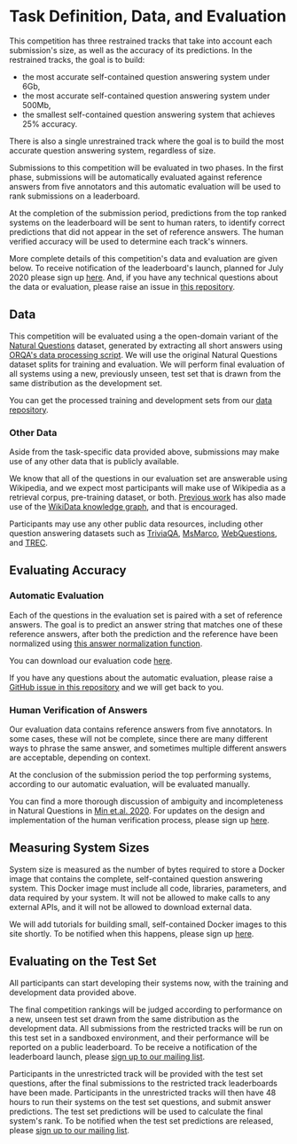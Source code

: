 # Task Definition, Data, and Evaluation
This competition has three restrained tracks that take into account each
submission's size, as well as the accuracy of its predictions. In the restrained
tracks, the goal is to build:

* the most accurate self-contained question answering system under 6Gb,
* the most accurate self-contained question answering system under 500Mb,
* the smallest self-contained question answering system that achieves 25%
  accuracy.

There is also a single unrestrained track where the goal is to build the most
accurate question answering system, regardless of size.

Submissions to this competition will be evaluated in two phases. In the first
phase, submissions will be automatically evaluated against reference answers
from five annotators and this automatic evaluation will be used to rank
submissions on a leaderboard.

At the completion of the submission period, predictions from the top ranked
systems on the leaderboard will be sent to human raters, to identify correct
predictions that did not appear in the set of reference answers. The human
verified accuracy will be used to determine each track's winners.

More complete details of this competition's data and evaluation are given
below. To receive notification of the leaderboard's launch, planned for July
2020 please sign up
[here](https://efficientqa.github.io/sign_up_for_notifications.html).  And, if
you have any technical questions about the data or evaluation, please raise an
issue in [this
repository](https://github.com/efficientqa/efficientqa.github.io/issues).

## Data
This competition will be evaluated using a the open-domain variant of the
[Natural Questions](https://ai.google.com/research/NaturalQuestions/) dataset,
generated by extracting all short answers using [ORQA's data processing
script](https://github.com/google-research/language/blob/master/language/orqa/preprocessing/convert_to_nq_open.py). We
will use the original Natural Questions dataset splits for training and
evaluation. We will perform final evaluation of all systems using a new,
previously unseen, test set that is drawn from the same distribution as the
development set.

You can get the processed training and development sets from our [data
repository](https://github.com/efficientqa/nq-open).

### Other Data
Aside from the task-specific data provided above, submissions may make use of
any other data that is publicly available.

We know that all of the questions in our evaluation set are answerable using
Wikipedia, and we expect most participants will make use of Wikipedia as a
retrieval corpus, pre-training dataset, or both. [Previous
work](https://github.com/efficientqa/nq-open) has also made use of the [WikiData
knowledge graph](https://www.wikidata.org/), and that is encouraged.

Participants may use any other public data resources, including other question
answering datasets such as [TriviaQA](https://www.wikidata.org/),
[MsMarco](https://microsoft.github.io/msmarco/),
[WebQuestions](https://worksheets.codalab.org/worksheets/0xba659fe363cb46e7a505c5b6a774dc8a),
and [TREC](https://trec.nist.gov/data/qa.html).


## Evaluating Accuracy

### Automatic Evaluation
Each of the questions in the evaluation set is paired with a set of reference
answers. The goal is to predict an answer string that matches one of these
reference answers, after both the prediction and the reference have been
normalized using [this answer normalization
function](https://github.com/google-research/language/blob/58f5dc33a99d168a71586d64ffb7648a0f33b49a/language/orqa/utils/eval_utils.py#L23).

You can download our evaluation code
[here](https://github.com/google-research/language/blob/58f5dc33a99d168a71586d64ffb7648a0f33b49a/language/orqa/utils/eval_utils.py#L23).

If you have any questions about the automatic evaluation, please raise a [GitHub
issue in this
repository](https://github.com/efficientqa/efficientqa.github.io/issues) and we
will get back to you.

### Human Verification of Answers
Our evaluation data contains reference answers from five annotators. In some
cases, these will not be complete, since there are many different ways to phrase
the same answer, and sometimes multiple different answers are acceptable,
depending on context.

At the conclusion of the submission period the top performing systems, according
to our automatic evaluation, will be evaluated manually.

You can find a more thorough discussion of ambiguity and incompleteness in
Natural Questions in [Min
et.al. 2020](https://github.com/efficientqa/efficientqa.github.io/issues). For
updates on the design and implementation of the human verification process,
please sign up
[here](https://github.com/efficientqa/efficientqa.github.io/issues).

## Measuring System Sizes
System size is measured as the number of bytes required to store a Docker image
that contains the complete, self-contained question answering system. This
Docker image must include all code, libraries, parameters, and data required by
your system. It will not be allowed to make calls to any external APIs, and it
will not be allowed to download external data.

We will add tutorials for building small, self-contained Docker images to this
site shortly. To be notified when this happens, please sign up
[here](https://efficientqa.github.io/sign_up_for_notifications.html).

## Evaluating on the Test Set
All participants can start developing their systems now, with the training and
development data provided above.

The final competition rankings will be judged according to performance on a new,
unseen test set drawn from the same distribution as the development data. All
submissions from the restricted tracks will be run on this test set in a
sandboxed environment, and their performance will be reported on a public
leaderboard. To be receive a notification of the leaderboard launch, please [sign
up to our mailing list](https://efficientqa.github.io/sign_up_for_notifications.html).

Participants in the unrestricted track will be provided with the test set
questions, after the final submissions to the restricted track leaderboards have
been made. Participants in the unrestricted tracks will then have 48 hours to
run their systems on the test set questions, and submit answer predictions. The
test set predictions will be used to calculate the final system's rank. To be
notified when the test set predictions are released, please [sign up to our
mailing list](https://efficientqa.github.io/sign_up_for_notifications.html).
